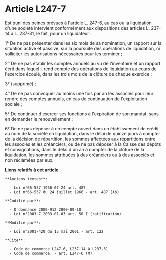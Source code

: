 # Article L247-7

Est puni des peines prévues à l'article L. 247-6, au cas où la liquidation d'une société intervient conformément aux
dispositions des articles L. 237-14 à L. 237-31, le fait, pour un liquidateur :

1° De ne pas présenter dans les six mois de sa nomination, un rapport sur la situation active et passive, sur la poursuite
des opérations de liquidation, ni solliciter les autorisations nécessaires pour les terminer ;

2° De ne pas établir les comptes annuels au vu de l'inventaire et un rapport écrit dans lequel il rend compte des opérations
de liquidation au cours de l'exercice écoulé, dans les trois mois de la clôture de chaque exercice ;

3° (supprimé) ;

4° De ne pas convoquer au moins une fois par an les associés pour leur rendre des comptes annuels, en cas de continuation de
l'exploitation sociale ;

5° De continuer d'exercer ses fonctions à l'expiration de son mandat, sans en demander le renouvellement ;

6° De ne pas déposer à un compte ouvert dans un établissement de crédit au nom de la société en liquidation, dans le délai de
quinze jours à compter de la décision de répartition, les sommes affectées aux répartitions entre les associés et les
créanciers, ou de ne pas déposer à la Caisse des dépôts et consignations, dans le délai d'un an à compter de la clôture de la
liquidation, les sommes attribuées à des créanciers ou à des associés et non réclamées par eux.

**Liens relatifs à cet article**

	**Anciens textes**:

	  - Loi n°66-537 1966-07-24 art. 487
	  - Loi n°66-537 du 24 juillet 1966 - art. 487 (Ab)

	**Codifié par**:

	  - Ordonnance 2000-912 2000-09-18
	  - Loi n°2003-7 2003-01-03 art. 50 I (ratification)

	**Modifié par**:

	  - Loi n°2001-420 du 15 mai 2001 - art. 122

	**Cite**:

	  - Code de commerce L247-6, L237-14 à L237-31
	  - Code de commerce. - art. L247-6 (M)
